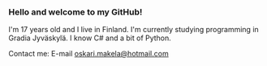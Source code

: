 ### Hello and welcome to my GitHub!

I'm 17 years old and I live in Finland.
I'm currently studying programming in Gradia Jyväskylä. I know C# and a bit of Python.

Contact me:
E-mail oskari.makela@hotmail.com

<!--
**osaama05/osaama05** is a ✨ _special_ ✨ repository because its `README.md` (this file) appears on your GitHub profile.

Here are some ideas to get you started:

- 🔭 I’m currently working on ...
- 🌱 I’m currently learning ...
- 👯 I’m looking to collaborate on ...
- 🤔 I’m looking for help with ...
- 💬 Ask me about ...
- 📫 How to reach me: ...
- 😄 Pronouns: ...
- ⚡ Fun fact: ...
-->
